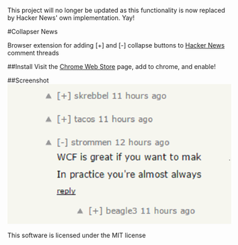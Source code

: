 This project will no longer be updated as this functionality is now replaced by Hacker News' own implementation.  Yay!

#Collapser News

Browser extension for adding [+] and [-] collapse buttons to [Hacker News](http://news.ycombinator.com/) comment threads

##Install
Visit the [Chrome Web Store](https://chrome.google.com/webstore/detail/collapser-news/bffohhiiomenpdhhdpepecklnienjkjg) page, add to chrome, and enable!

##Screenshot
![Collapser News](/res/screenshot_big.png)

This software is licensed under the MIT license
